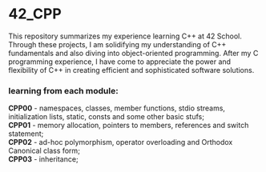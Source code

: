 # 42_CPP
This repository summarizes my experience learning C++ at 42 School.
Through these projects, I am solidifying my understanding of C++ fundamentals and also diving into object-oriented programming.
After my C programming experience, I have come to appreciate the power and flexibility of C++ in creating efficient and sophisticated software solutions.

### learning from each module:

**CPP00** - namespaces, classes, member functions, stdio streams, initialization lists, static, consts and some other basic stufs;<br>
**CPP01** - memory allocation, pointers to members, references and switch statement;<br>
**CPP02** - ad-hoc polymorphism, operator overloading and Orthodox Canonical class form;<br>
**CPP03** - inheritance;<br>
